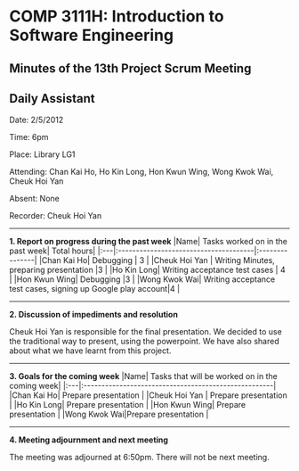 # COMP 3111H: Introduction to Software Engineering #
## Minutes of the 13th Project Scrum Meeting ##
## Daily Assistant ##

Date:       2/5/2012

Time:       6pm

Place:      Library LG1

Attending:  Chan Kai Ho, Ho Kin Long, Hon Kwun Wing, Wong Kwok Wai, Cheuk Hoi Yan

Absent:   None

Recorder: Cheuk Hoi Yan



---



**1.   Report on progress during the past week**
|Name|       Tasks worked on in the past week|     Total hours|
|:---|:--------------------------------------|:---------------|
|Chan Kai Ho| Debugging                             | 3              |
|Cheuk Hoi Yan     | Writing Minutes, preparing presentation |3               |
|Ho Kin Long|  Writing acceptance test cases        | 4              |
|Hon Kwun Wing| Debugging                             |3               |
|Wong Kwok Wai|  Writing acceptance test cases, signing up Google play account|4               |

---


**2.   Discussion of impediments and resolution**

Cheuk Hoi Yan is responsible for the final presentation. We decided to use the traditional way to present, using the powerpoint. We have also shared about what we have learnt from this project.



---


**3.   Goals for the coming week**
|Name|       Tasks that will be worked on in the coming week|
|:---|:-----------------------------------------------------|
|Chan Kai Ho|  Prepare presentation                                |
|Cheuk Hoi Yan | Prepare presentation                                 |
|Ho Kin Long|  Prepare presentation                                |
|Hon Kwun Wing| Prepare presentation                                 |
|Wong Kwok Wai|Prepare presentation                                  |


---


**4.   Meeting adjournment and next meeting**

The meeting was adjourned at 6:50pm. There will not be next meeting.